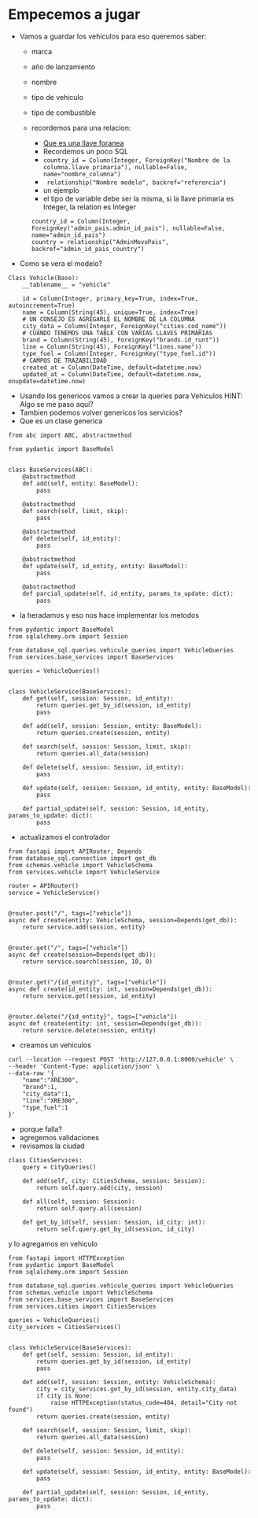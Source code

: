 # Empecemos a jugar
* Vamos a guardar los vehiculos para eso queremos saber:
  * marca
  * año de lanzamiento
  * nombre
  * tipo de vehiculo
  * tipo de combustible
  
  * recordemos para una relacion:
      * [Que es una llave foranea](https://es.wikipedia.org/wiki/Clave_for%C3%A1nea)
      * Recordemos un poco SQL
      * ```country_id = Column(Integer, ForeignKey("Nombre de la columna.llave primaria"), nullable=False, name="nombre_columna")```
      * ``` relationship("Nombre modelo", backref="referencia")```
      * un ejemplo
      * el tipo de variable debe ser la misma, si la llave primaria es Integer, la relation es Integer
    ```
    country_id = Column(Integer, ForeignKey("admin_pais.admin_id_pais"), nullable=False, name="admin_id_pais")
    country = relationship("AdminMovoPais", backref="admin_id_pais_country")
    ```
* Como se vera el modelo?

```
Class Vehicle(Base):
    __tablename__ = "vehicle"

    id = Column(Integer, primary_key=True, index=True, autoincrement=True)
    name = Column(String(45), unique=True, index=True)
    # UN CONSEJO ES AGREGARLE EL NOMBRE DE LA COLUMNA
    city_data = Column(Integer, ForeignKey("cities.cod_name"))
    # CUANDO TENEMOS UNA TABLE CON VARIAS LLAVES PRIMARIAS
    brand = Column(String(45), ForeignKey("brands.id_runt"))
    line = Column(String(45), ForeignKey("lines.name"))
    type_fuel = Column(Integer, ForeignKey("type_fuel.id"))
    # CAMPOS DE TRAZABILIDAD
    created_at = Column(DateTime, default=datetime.now)
    updated_at = Column(DateTime, default=datetime.now, onupdate=datetime.now)

```

* Usando los genericos vamos a crear la queries para Vehiculos
HINT: Algo se me paso aqui?
* Tambien podemos volver genericos los servicios?
* Que es un clase generica
```
from abc import ABC, abstractmethod

from pydantic import BaseModel


class BaseServices(ABC):
    @abstractmethod
    def add(self, entity: BaseModel):
        pass

    @abstractmethod
    def search(self, limit, skip):
        pass

    @abstractmethod
    def delete(self, id_entity):
        pass

    @abstractmethod
    def update(self, id_entity, entity: BaseModel):
        pass

    @abstractmethod
    def parcial_update(self, id_entity, params_to_update: dict):
        pass
```
* la heradamos y eso nos hace implementar los metodos
```
from pydantic import BaseModel
from sqlalchemy.orm import Session

from database_sql.queries.vehicule_queries import VehicleQueries
from services.base_services import BaseServices

queries = VehicleQueries()


class VehicleService(BaseServices):
    def get(self, session: Session, id_entity):
        return queries.get_by_id(session, id_entity)
        pass

    def add(self, session: Session, entity: BaseModel):
        return queries.create(session, entity)

    def search(self, session: Session, limit, skip):
        return queries.all_data(session)

    def delete(self, session: Session, id_entity):
        pass

    def update(self, session: Session, id_entity, entity: BaseModel):
        pass

    def partial_update(self, session: Session, id_entity, params_to_update: dict):
        pass
```
* actualizamos el controlador
```
from fastapi import APIRouter, Depends
from database_sql.connection import get_db
from schemas.vehicle import VehicleSchema
from services.vehicle import VehicleService

router = APIRouter()
service = VehicleService()


@router.post("/", tags=["vehicle"])
async def create(entity: VehicleSchema, session=Depends(get_db)):
    return service.add(session, entity)


@router.get("/", tags=["vehicle"])
async def create(session=Depends(get_db)):
    return service.search(session, 10, 0)


@router.get("/{id_entity}", tags=["vehicle"])
async def create(id_entity: int, session=Depends(get_db)):
    return service.get(session, id_entity)


@router.delete("/{id_entity}", tags=["vehicle"])
async def create(entity: int, session=Depends(get_db)):
    return service.delete(session, entity)
```
* creamos un vehiculos
```
curl --location --request POST 'http://127.0.0.1:8000/vehicle' \
--header 'Content-Type: application/json' \
--data-raw '{
    "name":"XRE300",
    "brand":1,
    "city_data":1,
    "line":"XRE300",
    "type_fuel":1
}'
```
* porque falla?
* agregemos validaciones
* revisamos la ciudad
```
class CitiesServices:
    query = CityQueries()

    def add(self, city: CitiesSchema, session: Session):
        return self.query.add(city, session)

    def all(self, session: Session):
        return self.query.all(session)

    def get_by_id(self, session: Session, id_city: int):
        return self.query.get_by_id(session, id_city)
```
 y lo agregamos en vehiculo
 
```
from fastapi import HTTPException
from pydantic import BaseModel
from sqlalchemy.orm import Session

from database_sql.queries.vehicule_queries import VehicleQueries
from schemas.vehicle import VehicleSchema
from services.base_services import BaseServices
from services.cities import CitiesServices

queries = VehicleQueries()
city_services = CitiesServices()


class VehicleService(BaseServices):
    def get(self, session: Session, id_entity):
        return queries.get_by_id(session, id_entity)
        pass

    def add(self, session: Session, entity: VehicleSchema):
        city = city_services.get_by_id(session, entity.city_data)
        if city is None:
            raise HTTPException(status_code=404, detail="City not found")
        return queries.create(session, entity)

    def search(self, session: Session, limit, skip):
        return queries.all_data(session)

    def delete(self, session: Session, id_entity):
        pass

    def update(self, session: Session, id_entity, entity: BaseModel):
        pass

    def partial_update(self, session: Session, id_entity, params_to_update: dict):
        pass

```
